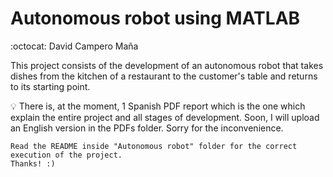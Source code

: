 # Autonomous robot using MATLAB
:octocat: David Campero Maña  

This project consists of the development of an autonomous robot that takes dishes from the kitchen of a restaurant to the customer's table and returns to its starting point.

:bulb: There is, at the moment, 1 Spanish PDF report which is the one which explain the entire project and all stages of development. 
Soon, I will upload an English version in the PDFs folder. Sorry for the inconvenience. 

```
Read the README inside "Autonomous robot" folder for the correct execution of the project.
Thanks! :)
```

